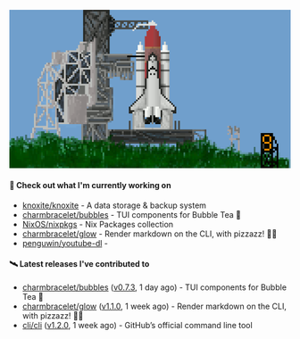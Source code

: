 ![](https://raw.githubusercontent.com/penguwin/penguwin/master/assets/shuttle.gif)

#### 🚀 Check out what I'm currently working on

- [knoxite/knoxite](https://github.com/knoxite/knoxite) - A data storage &amp; backup system
- [charmbracelet/bubbles](https://github.com/charmbracelet/bubbles) - TUI components for Bubble Tea 🍡
- [NixOS/nixpkgs](https://github.com/NixOS/nixpkgs) - Nix Packages collection
- [charmbracelet/glow](https://github.com/charmbracelet/glow) - Render markdown on the CLI, with pizzazz! 💅🏻
- [penguwin/youtube-dl](https://github.com/penguwin/youtube-dl) - 

#### 🛰️ Latest releases I've contributed to

- [charmbracelet/bubbles](https://github.com/charmbracelet/bubbles) ([v0.7.3](https://github.com/charmbracelet/bubbles/releases/tag/v0.7.3), 1 day ago) - TUI components for Bubble Tea 🍡
- [charmbracelet/glow](https://github.com/charmbracelet/glow) ([v1.1.0](https://github.com/charmbracelet/glow/releases/tag/v1.1.0), 1 week ago) - Render markdown on the CLI, with pizzazz! 💅🏻
- [cli/cli](https://github.com/cli/cli) ([v1.2.0](https://github.com/cli/cli/releases/tag/v1.2.0), 1 week ago) - GitHub’s official command line tool
